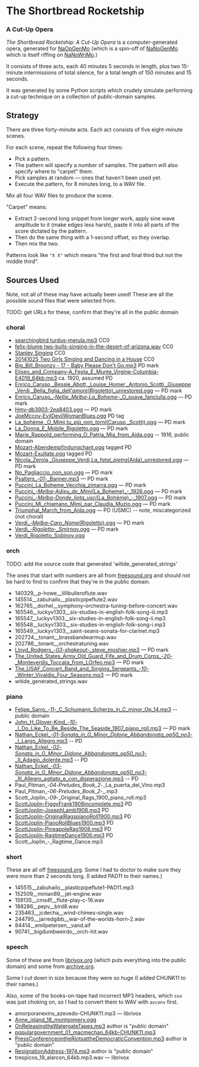 The Shortbread Rocketship
=========================

### A Cut-Up Opera ###

_The Shortbread Rocketship: A Cut-Up Opera_ is a computer-generated opera,
generated for [NaOpGenMo](https://github.com/cpressey/NaOpGenMo)
(which is a spin-off of [NaNoGenMo](https://github.com/dariusk/NaNoGenMo-2014)
which is itself riffing on [NaNoWriMo](nanowrimo.org).)

It consists of three acts, each 40 minutes 5 seconds in length, plus two
15-minute intermissions of total silence, for a total length of 150 minutes and
15 seconds.

It was generated by some Python scripts which crudely simulate performing a
cut-up technique on a collection of public-domain samples.

Strategy
--------

There are three forty-minute acts.  Each act consists of five eight-minute
scenes.

For each scene, repeat the following four times:

*   Pick a pattern.   
*   The pattern will specify a number of samples.  The pattern will
    also specify where to "carpet" them.
*   Pick samples at random — ones that haven't been used yet.
*   Execute the pattern, for 8 minutes long, to a WAV file.

Mix all four WAV files to produce the scene.

"Carpet" means:

*   Extract 2-second long snippet from longer work, apply sine wave amplitude
    to it (make edges less harsh), paste it into all parts of the score dictated
    by the pattern.
*   Then do the same thing with a 1-second offset, so they overlap.
*   Then mix the two.

Patterns look like `"X X"` which means "the first and final third but not
the middle third".

Sources Used
------------

Note, not all of these may have actually been used!  These are all the
possible sound files that were selected from.

TODO: get URLs for these, confirm that they're all in the public domain

### choral

*   [searchingbird turdus-merula.mp3](http://freesound.org/people/searchingbird/sounds/181681/) CC0
*   [felix-blume two-bulls-singing-in-the-desert-of-arizona.wav](http://freesound.org/people/felix.blume/sounds/202111/) CC0
*   [Stanley Singing](http://freesound.org/people/wjoojoo/sounds/206029/) CC0
*   [20141025 Two Girls Singing and Dancing in a House](http://freesound.org/people/kijjaz/sounds/252904/) CC0
*   [Big_Bill_Broonzy - 17 - Baby Please Don't Go.mp3](http://freemusicarchive.org/music/big_bill_broonzy/~/bigbillbroonzy-babypleasedontgo1) PD mark
*   [Eliseo_and_Company-A_Festa_E_Munte_Virgine-Columbia-E4019_64kb.mp3](https://archive.org/details/Eliseo_and_Company-A_Festa) ca. 1920, assumed PD
*   [Enrico_Caruso,_Bessie_Abott,_Louise_Homer,_Antonio_Scotti,_Giuseppe_Verdi,_Bella_figlia_dell'_amore_(Rigoletto)_unrestored.ogg](http://commons.wikimedia.org/wiki/File:Enrico_Caruso,_Bessie_Abott,_Louise_Homer,_Antonio_Scotti,_Giuseppe_Verdi,_Bella_figlia_dell%27_amore_%28Rigoletto%29_unrestored.ogg) — PD mark
*   [Enrico_Caruso_-_Nellie_Melba_-_La_Boheme_-_O_soave_fanciulla.ogg](http://commons.wikimedia.org/wiki/File:Enrico_Caruso_-_Nellie_Melba_-_La_Boheme_-_O_soave_fanciulla.ogg) — PD mark
*   [Hmv-db3903-2ea8403.ogg](http://commons.wikimedia.org/wiki/File:Hmv-db3903-2ea8403.ogg) — PD mark
*   [JoeMccoy-EvilDevilWomanBlues.ogg](https://archive.org/details/KansasJoeMccoy-EvilDevilWomanBlues) PD tag
*   [La_bohème,_O_Mimì,_tu_più_non_torni_(Caruso,_Scotti).ogg](http://en.wikipedia.org/wiki/File:La_boh%C3%A8me,_O_Mim%C3%AC,_tu_pi%C3%B9_non_torni_%28Caruso,_Scotti%29.ogg) — PD mark
*   [La_Donna_E_Mobile_Rigoletto.ogg](http://commons.wikimedia.org/wiki/File:La_Donna_E_Mobile_Rigoletto.ogg) — PD mark
*   [Marie_Rappold_performing_O_Patria_Mia_from_Aida.ogg](http://commons.wikimedia.org/wiki/File:Marie_Rappold_performing_O_Patria_Mia_from_Aida.ogg) -- 1916, public domain
*   [Mozart-Abendempfindungchant.ogg](https://archive.org/details/Abendempfindung) tagged PD
*   [Mozart-Exultate.ogg](https://archive.org/details/MozartExultate) tagged PD
*   [Nicola_Zerola,_Giuseppe_Verdi,_La_fatal_pietra_(Aida)_unrestored.ogg](http://commons.wikimedia.org/wiki/File:Nicola_Zerola,_Giuseppe_Verdi,_La_fatal_pietra_%28Aida%29_unrestored.ogg) — PD mark
*   [No_Pagliaccio_non_son.ogg](http://commons.wikimedia.org/wiki/File:No_Pagliaccio_non_son.ogg) — PD mark
*   [Psalters_-_01_-_Banner.mp3](http://freemusicarchive.org/music/Psalters/us_vs_us/01_Banner_vbr) — PD mark
*   [Puccini_La_Boheme_Vecchia_zimarra.ogg](http://commons.wikimedia.org/wiki/File:Puccini_La_Boheme_Vecchia_zimarra.ogg) — PD mark
*   [Puccini_-_Melba_-_Adieu_de_Mimi_(La_Boheme)_-_1926.ogg](http://commons.wikimedia.org/wiki/File:Puccini_-_Melba_-_Adieu_de_Mimi_%28La_Boheme%29_-_1926.ogg) — PD mark
*   [Puccini_-_Melba_-_Donde_lieta_usci_(La_Bohème)_-_1907.ogg](http://commons.wikimedia.org/wiki/File:Puccini_-_Melba_-_Donde_lieta_usci_%28La_Boh%C3%A8me%29_-_1907.ogg) — PD mark
*   [Puccini_Mi_chiamano_Mimì_par_Claudia_Muzio.ogg](http://commons.wikimedia.org/wiki/File:Puccini_Mi_chiamano_Mim%C3%AC_par_Claudia_Muzio.ogg) — PD mark
*   [Triumphal_March_from_Aida.ogg](http://commons.wikimedia.org/wiki/File:Triumphal_March_from_Aida.ogg) — PD (USMC) -- note, miscategorized (not choral)
*   [Verdi_-_Melba_-_Caro_Nome_(Rigoletto).ogg](http://commons.wikimedia.org/wiki/File:Verdi_-_Melba_-_Caro_Nome_%28Rigoletto%29.ogg) — PD mark
*   [Verdi_-_Rigoletto_-_Smirnov.ogg](http://commons.wikimedia.org/wiki/File:Verdi_-_Rigoletto_-_Smirnov.ogg) — PD mark
*   [Verdi_Rigoletto_Sobinov.ogg](http://commons.wikimedia.org/wiki/File:Verdi_Rigoletto_Sobinov.ogg)

### orch

TODO: add the source code that generated 'witide_generated_strings'

The ones that start with numbers are all from
[freesound.org](http://freesound.org/) and should not be hard to find
to confirm that they're in the public domain.

*   140329__p-howe__lillibulleroflute.wav
*   145514__zabuhailo__plasticpipeflute2.wav
*   162765__dorhel__symphony-orchestra-tuning-before-concert.wav
*   165546__luckyv1303__six-studies-in-english-folk-song-iii.mp3
*   165547__luckyv1303__six-studies-in-english-folk-song-ii.mp3
*   165548__luckyv1303__six-studies-in-english-folk-song-i.mp3
*   165549__luckyv1303__saint-seans-sonata-for-clarinet.mp3
*   202724__tonant__brassbandwarmup.wav
*   202786__tonant__orchestratuning.wav
*   [Lloyd_Rodgers_-_03_-_shakeout_-_steve_moshier.mp3](http://freemusicarchive.org/music/Lloyd_Rodgers/Cartesian_Reunion_Memorial_Orchestra_1242/shakeout_-_steve_moshier) — PD mark
*   [The_United_States_Army_Old_Guard_Fife_and_Drum_Corps_-_20_-_Monteverdis_Toccata_from_LOrfeo.mp3](http://freemusicarchive.org/music/The_United_States_Army_Old_Guard_Fife_and_Drum_Corps/Celebrating_50_Years/20) — PD mark
*   [The_USAF_Concert_Band_and_Singing_Sergeants_-_10_-_Winter_Vivaldis_Four_Seasons.mp3](http://freemusicarchive.org/music/The_USAF_Concert_Band_and_Singing_Sergeants/Best_Of_Breitband_Vol_1/10_USAFB_-_Winter_Vivaldi_Four_Seasons) — PD mark
*   witide_generated_strings.wav

### piano

*   [Felipe_Sarro_-_11_-_C_Schumann_Scherzo_in_C_minor_Op_14.mp3](http://freemusicarchive.org/music/Felipe_Sarro/Best_Of_Breitband_Vol_1/11_Felipe_Sarro_-_C_Schumann_Scherzo_in_C_minor_Op_14) -- public domain
*   [John_H_Glover-Kind_-_10_-_I_Do_Like_To_Be_Beside_The_Seaside_1907_piano_roll.mp3](http://freemusicarchive.org/music/John_H_Glover-Kind/Frog_Legs_Ragtime_Era_Favorites/10_-_john_h_glover-kind_-_i_do_like_to_be_beside_the_seaside) — PD mark
*   [Nathan_Eckel_-_01_-_Sonata_in_G_Minor_Didone_Abbandonata_op50_no3_-_I_Largo_Allegro.mp3](http://freemusicarchive.org/music/Nathan_Eckel/Muzio_Clementis_Sonata_in_G_Minor-Didone_Abbandonata/Sonata_in_G_Minor_Didone_Abbandonata_op50_no3_-_I_Introduzione_Largo_patetico_e_sostenuto_-_I_Allegro_ma_con_espressione) -- PD
*   [Nathan_Eckel_-_02_-_Sonata_in_G_Minor_Didone_Abbandonata_op50_no3_-_II_Adagio_dolente.mp3](http://freemusicarchive.org/music/Nathan_Eckel/Muzio_Clementis_Sonata_in_G_Minor-Didone_Abbandonata/Sonata_in_G_Minor_Didone_Abbandonata_op50_no3_-_II_Adagio_dolente) -- PD
*   [Nathan_Eckel_-_03_-_Sonata_in_G_Minor_Didone_Abbandonata_op50_no3_-_III_Allegro_agitato_e_con_disperazione.mp3](http://freemusicarchive.org/music/Nathan_Eckel/Muzio_Clementis_Sonata_in_G_Minor-Didone_Abbandonata/Sonata_in_G_Minor_Didone_Abbandonata_op50_no3_-_III_Allegro_agitato_e_con_disperazione) -- PD
*   Paul_Pitman_-_04_-_Preludes_Book_2_-_La_puerta_del_Vino.mp3
*   Paul_Pitman_-_06_-_Preludes_Book_2_-_.mp3
*   Scott_Joplin_-_09_-_Original_Rags_1900_piano_roll.mp3
*   [ScottJoplin-FiggyFrank1908incomplete.mp3](https://archive.org/details/ScottJoplin) PD
*   [ScottJoplin-JosephLamb1908.mp3](https://archive.org/details/ScottJoplin) PD
*   [ScottJoplin-OriginalRagspianoRoll1900.mp3](https://archive.org/details/ScottJoplin) PD
*   [ScottJoplin-PianoRollBlues1900.mp3](https://archive.org/details/ScottJoplin) PD
*   [ScottJoplin-PineappleRag1908.mp3](https://archive.org/details/ScottJoplin) PD
*   [ScottJoplin-RagtimeDance1906.mp3](https://archive.org/details/ScottJoplin) PD
*   Scott_Joplin_-_Ragtime_Dance.mp3

### short

These are all off [freesound.org](http://freesound.org/).  Some I had to
doctor to make sure they were more than 2 seconds long.  (I added PAD11
to their names.)

*   145515__zabuhailo__plasticpipeflute1-PAD11.mp3
*   152509__minian89__jet-engine.wav
*   159135__cms4f__flute-play-c-16.wav
*   188286__pepv__bird8.wav
*   235463__jcdecha__wind-chimes-single.wav
*   244795__jarredgibb__war-of-the-worlds-horn-2.wav
*   84414__emilpetersen__vand.aif
*   90741__bigdumbweirdo__orch-hit.wav

### speech

Some of these are from [librivox.org](http://librivox.org) (which puts
everything into the public domain)
and some from [archive.org](http://archive.org).

Some I cut down in size because they were so huge (I added CHUNK11 to their
names.)

Also, some of the books-on-tape had incorrect MP3 headers, which `sox`
was just choking on, so I had to convert them to WAV with `avconv` first.

*   amorporanexins_azevedo-CHUNK11.mp3 — librivox
*   [Anne_island_18_montgomery.ogg](https://librivox.org/anne-of-the-island-by-lucy-maud-montgomery/)
*   [OnReleasingtheWatergateTapes.mp3](https://archive.org/details/Greatest_Speeches_of_the_20th_Century) author is "public domain"
*   [populargovernment_01_macmechan_64kb-CHUNK11.mp3](https://librivox.org/the-winning-of-popular-government-by-archibald-macmechan/)
*   [PressConferenceontheRiotsattheDemocraticConvention.mp3](https://archive.org/details/Greatest_Speeches_of_the_20th_Century) author is "public domain"
*   [ResignationAddress-1974.mp3](https://archive.org/details/Greatest_Speeches_of_the_20th_Century) author is "public domain"
*   trespicos_19_alarcon_64kb.mp3.wav — librivox
